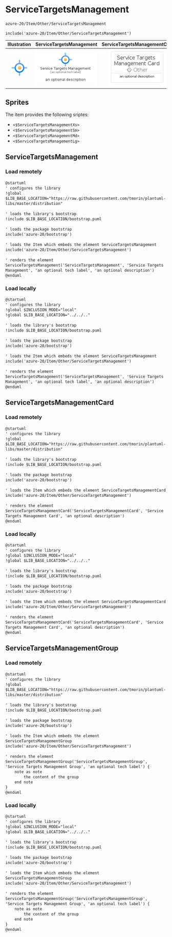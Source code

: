 # ServiceTargetsManagement


```text
azure-20/Item/Other/ServiceTargetsManagement
```

```text
include('azure-20/Item/Other/ServiceTargetsManagement')
```



| Illustration | ServiceTargetsManagement | ServiceTargetsManagementCard | ServiceTargetsManagementGroup |
| :---: | :---: | :---: | :---: |
| ![illustration for Illustration](../../../azure-20/Item/Other/ServiceTargetsManagement.png) | ![illustration for ServiceTargetsManagement](../../../azure-20/Item/Other/ServiceTargetsManagement.Local.png) | ![illustration for ServiceTargetsManagementCard](../../../azure-20/Item/Other/ServiceTargetsManagementCard.Local.png) | ![illustration for ServiceTargetsManagementGroup](../../../azure-20/Item/Other/ServiceTargetsManagementGroup.Local.png) |



## Sprites
The item provides the following sriptes:

- `<$ServiceTargetsManagementXs>`
- `<$ServiceTargetsManagementSm>`
- `<$ServiceTargetsManagementMd>`
- `<$ServiceTargetsManagementLg>`





## ServiceTargetsManagement

### Load remotely
```plantuml
@startuml
' configures the library
!global $LIB_BASE_LOCATION="https://raw.githubusercontent.com/tmorin/plantuml-libs/master/distribution"

' loads the library's bootstrap
!include $LIB_BASE_LOCATION/bootstrap.puml

' loads the package bootstrap
include('azure-20/bootstrap')

' loads the Item which embeds the element ServiceTargetsManagement
include('azure-20/Item/Other/ServiceTargetsManagement')

' renders the element
ServiceTargetsManagement('ServiceTargetsManagement', 'Service Targets Management', 'an optional tech label', 'an optional description')
@enduml
```

### Load locally
```plantuml
@startuml
' configures the library
!global $INCLUSION_MODE="local"
!global $LIB_BASE_LOCATION="../../.."

' loads the library's bootstrap
!include $LIB_BASE_LOCATION/bootstrap.puml

' loads the package bootstrap
include('azure-20/bootstrap')

' loads the Item which embeds the element ServiceTargetsManagement
include('azure-20/Item/Other/ServiceTargetsManagement')

' renders the element
ServiceTargetsManagement('ServiceTargetsManagement', 'Service Targets Management', 'an optional tech label', 'an optional description')
@enduml
```

## ServiceTargetsManagementCard

### Load remotely
```plantuml
@startuml
' configures the library
!global $LIB_BASE_LOCATION="https://raw.githubusercontent.com/tmorin/plantuml-libs/master/distribution"

' loads the library's bootstrap
!include $LIB_BASE_LOCATION/bootstrap.puml

' loads the package bootstrap
include('azure-20/bootstrap')

' loads the Item which embeds the element ServiceTargetsManagementCard
include('azure-20/Item/Other/ServiceTargetsManagement')

' renders the element
ServiceTargetsManagementCard('ServiceTargetsManagementCard', 'Service Targets Management Card', 'an optional description')
@enduml
```

### Load locally
```plantuml
@startuml
' configures the library
!global $INCLUSION_MODE="local"
!global $LIB_BASE_LOCATION="../../.."

' loads the library's bootstrap
!include $LIB_BASE_LOCATION/bootstrap.puml

' loads the package bootstrap
include('azure-20/bootstrap')

' loads the Item which embeds the element ServiceTargetsManagementCard
include('azure-20/Item/Other/ServiceTargetsManagement')

' renders the element
ServiceTargetsManagementCard('ServiceTargetsManagementCard', 'Service Targets Management Card', 'an optional description')
@enduml
```

## ServiceTargetsManagementGroup

### Load remotely
```plantuml
@startuml
' configures the library
!global $LIB_BASE_LOCATION="https://raw.githubusercontent.com/tmorin/plantuml-libs/master/distribution"

' loads the library's bootstrap
!include $LIB_BASE_LOCATION/bootstrap.puml

' loads the package bootstrap
include('azure-20/bootstrap')

' loads the Item which embeds the element ServiceTargetsManagementGroup
include('azure-20/Item/Other/ServiceTargetsManagement')

' renders the element
ServiceTargetsManagementGroup('ServiceTargetsManagementGroup', 'Service Targets Management Group', 'an optional tech label') {
    note as note
        the content of the group
    end note
}
@enduml
```

### Load locally
```plantuml
@startuml
' configures the library
!global $INCLUSION_MODE="local"
!global $LIB_BASE_LOCATION="../../.."

' loads the library's bootstrap
!include $LIB_BASE_LOCATION/bootstrap.puml

' loads the package bootstrap
include('azure-20/bootstrap')

' loads the Item which embeds the element ServiceTargetsManagementGroup
include('azure-20/Item/Other/ServiceTargetsManagement')

' renders the element
ServiceTargetsManagementGroup('ServiceTargetsManagementGroup', 'Service Targets Management Group', 'an optional tech label') {
    note as note
        the content of the group
    end note
}
@enduml
```

